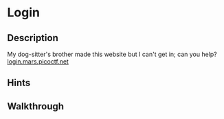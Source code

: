 # Login

## Description

My dog-sitter's brother made this website but I can't get in; can you help? [login.mars.picoctf.net](https://login.mars.picoctf.net/ "Pico CTF challenge webpage")

## Hints

## Walkthrough



